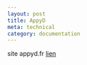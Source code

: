 ```yaml
---
layout: post
title: AppyD
meta: technical
category: documentation
---
```

site appyd.fr
[lien](<Traveller/Livres - Edition Explorateur/Lore/traveller.md>)